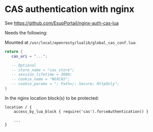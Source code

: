 # CAS authentication with nginx
See https://github.com/EsupPortail/nginx-auth-cas-lua

Needs the following:

Mounted at `/usr/local/openresty/lualib/global_cas_conf.lua`:
```lua
return {
   cas_uri = "...";   

   -- Optional
   -- store_name = "cas_store";
   -- session_lifetime = 3600;
   -- cookie_name = "NGXCAS";
   -- cookie_params = "; Path=/; Secure; HttpOnly";
}
```

In the nginx location block(s) to be protected:
```
location / {
    access_by_lua_block { require('cas').forceAuthentication() }

    ...
}
```
